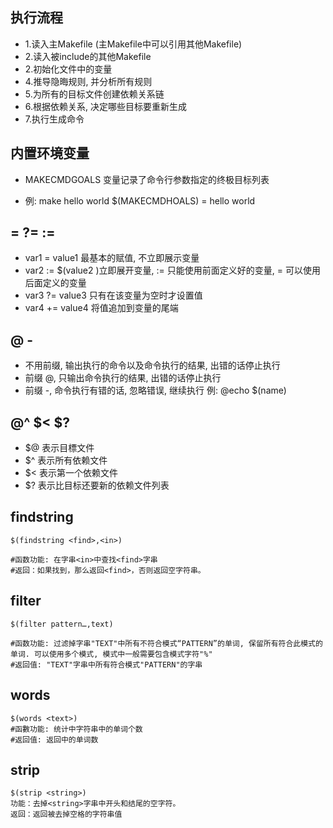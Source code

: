 ## 执行流程

- 1.读入主Makefile (主Makefile中可以引用其他Makefile)
- 2.读入被include的其他Makefile
- 2.初始化文件中的变量
- 4.推导隐晦规则, 并分析所有规则
- 5.为所有的目标文件创建依赖关系链
- 6.根据依赖关系, 决定哪些目标要重新生成
- 7.执行生成命令

## 内置环境变量

* MAKECMDGOALS  变量记录了命令行参数指定的终极目标列表

* 例: make hello world  $(MAKECMDHOALS) = hello world

## = ?= :=

* var1 = value1 最基本的赋值, 不立即展示变量
* var2 := $(value2 )立即展开变量,  := 只能使用前面定义好的变量, = 可以使用后面定义的变量
* var3 ?= value3 只有在该变量为空时才设置值
* var4 += value4 将值追加到变量的尾端

## @ -

* 不用前缀, 输出执行的命令以及命令执行的结果, 出错的话停止执行
* 前缀 @, 只输出命令执行的结果, 出错的话停止执行
* 前缀 -, 命令执行有错的话, 忽略错误, 继续执行 例: @echo $(name)

## $@ $^ $< $?
* $@ 表示目標文件
* $^ 表示所有依赖文件
* $< 表示第一个依赖文件
* $? 表示比目标还要新的依赖文件列表

## findstring

    $(findstring <find>,<in>) 
    
    #函数功能: 在字串<in>中查找<find>字串
    #返回：如果找到，那么返回<find>，否则返回空字符串。

## filter

    $(filter pattern…,text)
    
    #函数功能: 过滤掉字串"TEXT"中所有不符合模式“PATTERN”的单词, 保留所有符合此模式的单词. 可以使用多个模式, 模式中一般需要包含模式字符"%"
    #返回值: "TEXT"字串中所有符合模式"PATTERN"的字串

## words

    $(words <text>)
    #函數功能: 统计中字符串中的单词个数
    #返回值: 返回中的单词数

## strip

    $(strip <string>)
    功能：去掉<string>字串中开头和结尾的空字符。
    返回：返回被去掉空格的字符串值
